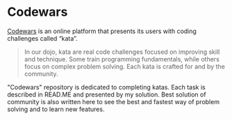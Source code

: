 # Codewars

[Codewars](https://www.codewars.com/dashboard) is an online platform that presents its users with coding challenges called “kata”.
> In our dojo, kata are real code challenges focused on improving skill and technique. 
Some train programming fundamentals, while others focus on complex problem solving. 
Each kata is crafted for and by the community.

"Codewars" repository is dedicated to completing katas. Each task is described in READ.ME and presented by my solution. 
Best solution of community is also written here to see the best and fastest way of problem solving and to learn new features.

